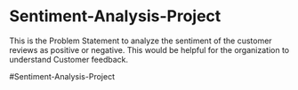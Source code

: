 # Sentiment-Analysis-Project
This is the Problem Statement to analyze the sentiment of the customer reviews as positive or negative. This would be helpful for the organization to understand Customer feedback.


#Sentiment-Analysis-Project
